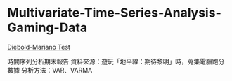 # Multivariate-Time-Series-Analysis-Gaming-Data
[Diebold-Mariano Test](https://github.com/johntwk/Diebold-Mariano-Test)

時間序列分析期末報告
資料來源：遊玩「地平線：期待黎明」時，蒐集電腦跑分數據
分析方法：VAR、VARMA
